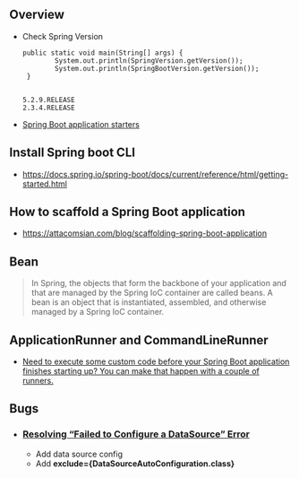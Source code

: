 ## Overview

- Check Spring Version
    ```shell
    public static void main(String[] args) {
		    System.out.println(SpringVersion.getVersion());
		    System.out.println(SpringBootVersion.getVersion());
	 }
  
  
    5.2.9.RELEASE
    2.3.4.RELEASE
    ```
- [Spring Boot application starters](https://docs.spring.io/spring-boot/docs/current/reference/htmlsingle/#using-boot-starter)


## Install Spring boot CLI
- https://docs.spring.io/spring-boot/docs/current/reference/html/getting-started.html

## How to scaffold a Spring Boot application
- https://attacomsian.com/blog/scaffolding-spring-boot-application

## Bean
  > In Spring, the objects that form the backbone of your application and that are managed by the Spring IoC container are called beans. A bean is an object that is instantiated, assembled, and otherwise managed by a Spring IoC container.

## ApplicationRunner and CommandLineRunner
- [Need to execute some custom code before your Spring Boot application finishes starting up? You can make that happen with a couple of runners.](https://dzone.com/articles/spring-boot-applicationrunner-and-commandlinerunne)

## Bugs

- ### [Resolving “Failed to Configure a DataSource” Error](https://www.baeldung.com/spring-boot-failed-to-configure-data-source)
  - Add data source config
  - Add **exclude={DataSourceAutoConfiguration.class}**
  
